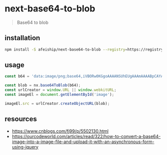 # next-base64-to-blob
> Base64 to blob

## installation
```bash
npm install -S afeiship/next-base64-to-blob --registry=https://registry.npm.taobao.org
```

## usage
```js
const b64 = 'data:image/png;base64,iVBORw0KGgoAAAANSUhEUgAAAmAAAABpCAYAAACd....';

const blob = nx.base64ToBlob(b64);
const urlCreator = window.URL || window.webkitURL;
const imageEl = document.getElementById('image');

imageEl.src = urlCreator.createObjectURL(blob);
```

## resources
- https://www.cnblogs.com/fj99/p/5502130.html
- https://ourcodeworld.com/articles/read/322/how-to-convert-a-base64-image-into-a-image-file-and-upload-it-with-an-asynchronous-form-using-jquery
